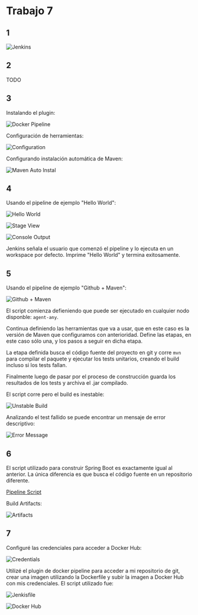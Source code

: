 # Trabajo 7

## 1

![Jenkins](res/jenkins.png)

## 2

TODO

## 3

Instalando el plugin:

![Docker Pipeline](res/docker-pipeline-install.png)

Configuración de herramientas:

![Configuration](res/tool-configuration.png)

Configurando instalación automática de Maven:

![Maven Auto Instal](res/maven-install.png)

## 4

Usando el pipeline de ejemplo "Hello World":

![Hello World](res/hello-world-pipeline.png)

![Stage View](res/hello-stage-view.png)

![Console Output](res/hello-console.png)

Jenkins señala el usuario que comenzó el pipeline y lo ejecuta en un workspace por defecto.
Imprime "Hello World" y termina exitosamente.

## 5

Usando el pipeline de ejemplo "Github + Maven":

![Github + Maven](res/github-maven-pipeline.png)

El script comienza defieniendo que puede ser ejecutado en cualquier nodo disponble: `agent-any`.

Continua definiendo las herramientas que va a usar, que en este caso es la versión de Maven que configuramos con anterioridad.
Define las etapas, en este caso sólo una, y los pasos a seguir en dicha etapa.

La etapa definida busca el código fuente del proyecto en git y corre `mvn` para compilar el paquete y ejecutar los tests unitarios, creando el build incluso si los tests fallan.

Finalmente luego de pasar por el proceso de construcción guarda los resultados de los tests y archiva el .jar compilado.

El script corre pero el build es inestable:

![Unstable Build](res/unstable-build.png)

Analizando el test fallido se puede encontrar un mensaje de error descriptivo:

![Error Message](res/error-message.png)

## 6

El script utilizado para construir Spring Boot es exactamente igual al anterior.
La única diferencia es que busca el código fuente en un repositorio diferente.

[Pipeline Script](spring-boot/Jenkinsfile)

Build Artifacts:

![Artifacts](res/spring-build-artifact.png)

## 7

Configuré las credenciales para acceder a Docker Hub:

![Credentials](res/docker-hub-credentials.png)

Utilizé el plugin de docker pipeline para acceder a mi repositorio de git, crear una imagen utilizando la Dockerfile y subir la imagen a Docker Hub con mis credenciales. El script utilizado fue:

![Jenkisfile](spring-boot/Jenkinsfile2)

![Docker Hub](res/dockerhub.png)
